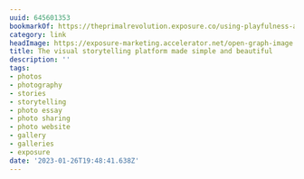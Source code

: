 ```yaml
---
uuid: 645601353
bookmarkOf: https://theprimalrevolution.exposure.co/using-playfulness-as-an-intuitive-compass
category: link
headImage: https://exposure-marketing.accelerator.net/open-graph-image.png
title: The visual storytelling platform made simple and beautiful
description: ''
tags:
- photos
- photography
- stories
- storytelling
- photo essay
- photo sharing
- photo website
- gallery
- galleries
- exposure
date: '2023-01-26T19:48:41.638Z'
---
```




